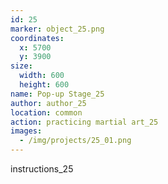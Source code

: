 ```yaml
---
id: 25
marker: object_25.png
coordinates:
  x: 5700
  y: 3900
size:
  width: 600
  height: 600
name: Pop-up Stage_25
author: author_25
location: common
action: practicing martial art_25
images:
  - /img/projects/25_01.png
---
```


instructions_25
